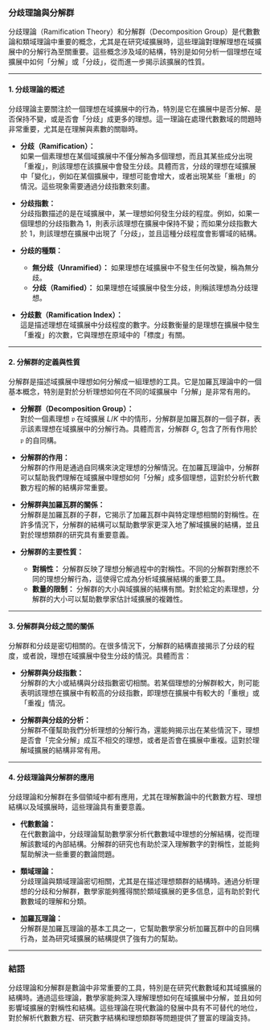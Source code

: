 ### **分歧理論與分解群**

分歧理論（Ramification Theory）和分解群（Decomposition Group）是代數數論和類域理論中重要的概念，尤其是在研究域擴展時，這些理論對理解理想在域擴展中的分解行為至關重要。這些概念涉及域的結構，特別是如何分析一個理想在域擴展中如何「分解」或「分歧」，從而進一步揭示該擴展的性質。

---

#### **1. 分歧理論的概述**

分歧理論主要關注於一個理想在域擴展中的行為，特別是它在擴展中是否分解、是否保持不變，或是否會「分歧」成更多的理想。這一理論在處理代數數域的問題時非常重要，尤其是在理解與素數的關聯時。

- **分歧（Ramification）：**  
  如果一個素理想在某個域擴展中不僅分解為多個理想，而且其某些成分出現「重複」，則該理想在該擴展中會發生分歧。具體而言，分歧的理想在域擴展中「變化」，例如在某個擴展中，理想可能會增大，或者出現某些「重根」的情況。這些現象需要通過分歧指數來刻畫。

- **分歧指數：**  
  分歧指數描述的是在域擴展中，某一理想如何發生分歧的程度。例如，如果一個理想的分歧指數為 1，則表示該理想在擴展中保持不變；而如果分歧指數大於 1，則該理想在擴展中出現了「分歧」，並且這種分歧程度會影響域的結構。

- **分歧的種類：**  
  - **無分歧（Unramified）：** 如果理想在域擴展中不發生任何改變，稱為無分歧。
  - **分歧（Ramified）：** 如果理想在域擴展中發生分歧，則稱該理想為分歧理想。

- **分歧數（Ramification Index）：**  
  這是描述理想在域擴展中分歧程度的數字。分歧數衡量的是理想在擴展中發生「重複」的次數，它與理想在原域中的「標度」有關。

---

#### **2. 分解群的定義與性質**

分解群是描述域擴展中理想如何分解成一組理想的工具。它是加羅瓦理論中的一個基本概念，特別是對於分析理想如何在不同的域擴展中「分解」是非常有用的。

- **分解群（Decomposition Group）：**  
  對於一個素理想 $\mathfrak{p}$ 在域擴展 $L/K$ 中的情形，分解群是加羅瓦群的一個子群，表示該素理想在域擴展中的分解行為。具體而言，分解群 $G_{\mathfrak{p}}$ 包含了所有作用於 $\mathfrak{p}$ 的自同構。

- **分解群的作用：**  
  分解群的作用是通過自同構來決定理想的分解情況。在加羅瓦理論中，分解群可以幫助我們理解在域擴展中理想如何「分解」成多個理想，這對於分析代數數方程的解的結構非常重要。

- **分解群與加羅瓦群的關係：**  
  分解群是加羅瓦群的子群，它揭示了加羅瓦群中與特定理想相關的對稱性。在許多情況下，分解群的結構可以幫助數學家更深入地了解域擴展的結構，並且對於理想類群的研究具有重要意義。

- **分解群的主要性質：**  
  - **對稱性：** 分解群反映了理想分解過程中的對稱性。不同的分解群對應於不同的理想分解行為，這使得它成為分析域擴展結構的重要工具。
  - **數量的限制：** 分解群的大小與域擴展的結構有關。對於給定的素理想，分解群的大小可以幫助數學家估計域擴展的複雜性。

---

#### **3. 分解群與分歧之間的關係**

分解群和分歧是密切相關的。在很多情況下，分解群的結構直接揭示了分歧的程度，或者說，理想在域擴展中發生分歧的情況。具體而言：

- **分解群與分歧指數：**  
  分解群的大小或結構與分歧指數密切相關。若某個理想的分解群較大，則可能表明該理想在擴展中有較高的分歧指數，即理想在擴展中有較大的「重根」或「重複」情況。

- **分解群與分歧的分析：**  
  分解群不僅幫助我們分析理想的分解行為，還能夠揭示出在某些情況下，理想是否會「完全分解」成互不相交的理想，或者是否會在擴展中重複。這對於理解域擴展的結構非常有用。

---

#### **4. 分歧理論與分解群的應用**

分歧理論和分解群在多個領域中都有應用，尤其在理解數論中的代數數方程、理想結構以及域擴展時，這些理論具有重要意義。

- **代數數論：**  
  在代數數論中，分歧理論幫助數學家分析代數數域中理想的分解結構，從而理解該數域的內部結構。分解群的研究也有助於深入理解數字的對稱性，並能夠幫助解決一些重要的數論問題。

- **類域理論：**  
  分歧理論與類域理論密切相關，尤其是在描述理想類群的結構時。通過分析理想的分歧和分解群，數學家能夠獲得關於類域擴展的更多信息，這有助於對代數數域的理解和分類。

- **加羅瓦理論：**  
  分解群是加羅瓦理論的基本工具之一，它幫助數學家分析加羅瓦群中的自同構行為，並為研究域擴展的結構提供了強有力的幫助。

---

### **結語**

分歧理論和分解群是數論中非常重要的工具，特別是在研究代數數域和其域擴展的結構時。通過這些理論，數學家能夠深入理解理想如何在域擴展中分解，並且如何影響域擴展的對稱性和結構。這些理論在現代數論的發展中具有不可替代的地位，對於解析代數數方程、研究數字結構和理想類群等問題提供了豐富的理論支持。